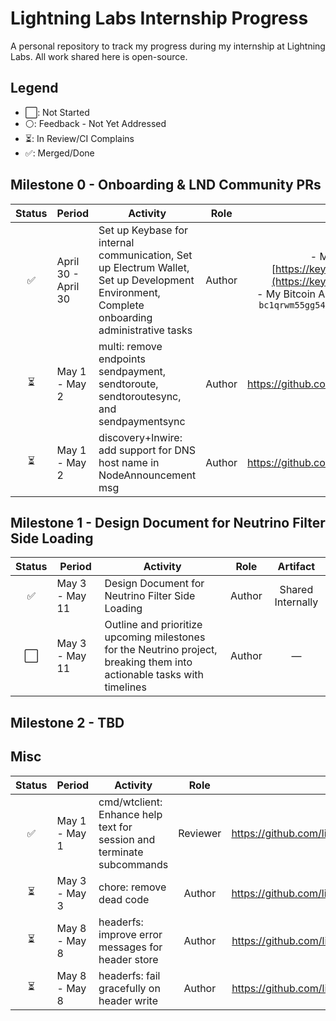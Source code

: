# Lightning Labs Internship Progress
A personal repository to track my progress during my internship at Lightning Labs. All work shared here is open-source.

## Legend

- ⬜: Not Started
- ⚪: Feedback - Not Yet Addressed
- ⏳: In Review/CI Complains
- ✅: Merged/Done

## Milestone 0 - Onboarding & LND Community PRs

| Status | Period | Activity | Role | Artifact |
|--------|--------|----------|------|-----|
| <div align="center">✅</div>            | April 30 - April 30 | Set up Keybase for internal communication, Set up Electrum Wallet, Set up Development Environment, Complete onboarding administrative tasks | <div align="center">Author</div> | <div align="center">- My Keybase Address: [https://keybase.io/mohamed_awnallah](https://keybase.io/mohamed_awnallah) <br> - My Bitcoin Address through GitHub Medium: `bc1qrwm55gg54ytcuh5qhgz0u2dx4mp925uqdsn975`</div> |
| <div align="center">⏳</div> | May 1 - May 2 | multi: remove endpoints sendpayment, sendtoroute, sendtoroutesync, and sendpaymentsync | <div align="center">Author</div> | <div align="center">https://github.com/lightningnetwork/lnd/pull/8348</div> |
| <div align="center">⏳</div> | May 1 - May 2 | discovery+lnwire: add support for DNS host name in NodeAnnouncement msg | <div align="center">Author</div> | <div align="center">https://github.com/lightningnetwork/lnd/pull/9455</div> |

## Milestone 1 - Design Document for Neutrino Filter Side Loading

| Status | Period | Activity | Role | Artifact |
|--------|--------|----------|------|-----|
| <div align="center">✅</div> | May 3 - May 11 |  Design Document for Neutrino Filter Side Loading | <div align="center">Author</div> | <div align="center">Shared Internally</div> |
| <div align="center">⬜</div> | May 3 - May 11 |  Outline and prioritize upcoming milestones for the Neutrino project, breaking them into actionable tasks with timelines  | <div align="center">Author</div> | <div align="center">—</div> |

## Milestone 2 - TBD

## Misc

| Status | Period | Activity | Role | Artifact |
|--------|--------|----------|------|-----|
| <div align="center">✅</div> | May 1 - May 1 |  cmd/wtclient: Enhance help text for session and terminate subcommands | <div align="center">Reviewer</div> | <div align="center">https://github.com/lightningnetwork/lnd/pull/9765</div> |
| <div align="center">⏳</div> | May 3 - May 3 | chore: remove dead code | <div align="center">Author</div> | <div align="center">https://github.com/lightningnetwork/lnd/pull/9780</div> |
| <div align="center">⏳</div> | May 8 - May 8 | headerfs: improve error messages for header store | <div align="center">Author</div> | <div align="center">https://github.com/lightninglabs/neutrino/pull/314</div> |
| <div align="center">⏳</div> | May 8 - May 8 | headerfs: fail gracefully on header write | <div align="center">Author</div> | <div align="center">https://github.com/lightninglabs/neutrino/pull/313</div> |
